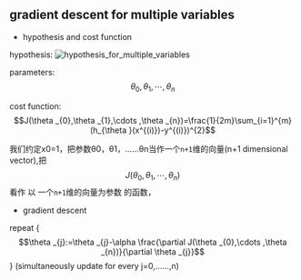 ## gradient descent for multiple variables
+ hypothesis and cost function

hypothesis: 
![hypothesis_for_multiple_variables]()

parameters: $$\theta _{0},\theta _{1},\cdots ,\theta _{n}$$

cost function: $$J(\theta _{0},\theta _{1},\cdots ,\theta _{n})=\frac{1}{2m}\sum_{i=1}^{m}(h_{\theta }(x^{(i)})-y^{(i)})^{2}$$


我们约定x0=1，把参数θ0，θ1，……θn当作一个`n+1`维的向量(n+1 dimensional vector),把$$J(\theta _{0},\theta _{1},\cdots ,\theta _{n})$$看作 以
一个`n+1`维的向量为参数 的函数，

+ gradient descent

repeat {
    $$\theta _{j}:=\theta _{j}-\alpha \frac{\partial J(\theta _{0},\cdots ,\theta _{n})}{\partial \theta _{j}}$$
    }              (simultaneously update for every j=0,……,n)
